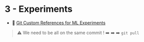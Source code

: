 3 - Experiments
===

- :link: [Git Custom References for ML Experiments](https://dvc.org/blog/experiment-refs)

> :warning: We need to be all on the same commit ! :arrow_right: :arrow_right: :arrow_right: `git pull`
